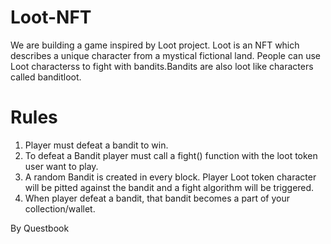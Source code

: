 # Loot-NFT

We are building a game inspired by Loot project. Loot is an NFT which describes a unique character from a mystical fictional land. People can use Loot characterss to fight with bandits.Bandits are also loot like characters called banditloot.

# Rules

1. Player must defeat a bandit to win.
2. To defeat a Bandit player must call a fight() function with the loot token user want to play.
3. A random Bandit is created in every block. Player Loot token character will be pitted against the bandit and a fight algorithm will be triggered.  
4. When player defeat a bandit, that bandit becomes a part of your collection/wallet.

By Questbook

